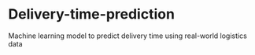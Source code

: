 # Delivery-time-prediction
Machine learning model to predict delivery time using real-world logistics data
